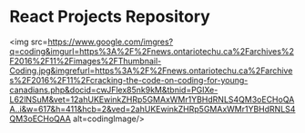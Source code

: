 <h1>React Projects Repository</h1>

<img src=https://www.google.com/imgres?q=coding&imgurl=https%3A%2F%2Fnews.ontariotechu.ca%2Farchives%2F2016%2F11%2Fimages%2FThumbnail-Coding.jpg&imgrefurl=https%3A%2F%2Fnews.ontariotechu.ca%2Farchives%2F2016%2F11%2Fcracking-the-code-on-coding-for-young-canadians.php&docid=cwJFlex85nk9kM&tbnid=PGlXe-L62lNSuM&vet=12ahUKEwinkZHRp5GMAxWMr1YBHdRNLS4QM3oECHoQAA..i&w=617&h=411&hcb=2&ved=2ahUKEwinkZHRp5GMAxWMr1YBHdRNLS4QM3oECHoQAA alt=codingImage/>

